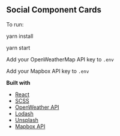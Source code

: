 ## Social Component Cards

To run:

yarn install

yarn start

Add your OpenWeatherMap API key to `.env`

Add your Mapbox API key to `.env`

<b>Built with</b>

- [React](https://reactjs.org/)
- [SCSS](https://sass-lang.com/)
- [OpenWeather API](https://openweathermap.org/)
- [Lodash](https://lodash.com/)
- [Unsplash](https://unsplash.com/)
- [Mapbox API](https://www.mapbox.com/)
